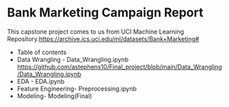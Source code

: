 # Bank Marketing Campaign Report
This capstone project comes to us from UCI Machine Learning Repository.https://archive.ics.uci.edu/ml/datasets/Bank+Marketing#  
* Table of contents 
* Data Wrangling - Data_Wrangling.ipynb https://github.com/astephens10/Final_project/blob/main/Data_Wrangling/Data_Wrangling.ipynb
* EDA - EDA.ipynb
* Feature Engineering- Preprocessing.ipynb
* Modeling- Modeling(Final)
